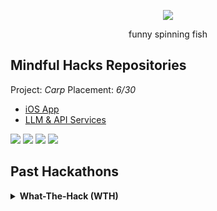 <p align="center">
  <img src="https://cdn.discordapp.com/attachments/1137696466299789332/1160421810358190112/IMG-2584-unscreen.gif?ex=65349a07&is=65222507&hm=ce9f9cd8a7bc3f66948788e8cc5627625604797834c72a628587cdb651fc18bf&">
</p>
<p align="center">funny spinning fish</p>

## Mindful Hacks Repositories
Project: <i>Carp</i>
Placement: <i>6/30</i>
- [iOS App](https://github.com/Fish-WTH/mindful-Fish)
- [LLM & API Services](https://github.com/Fish-WTH/mindful-llm)

<p float="left">
  <img src="https://media.discordapp.net/attachments/1137696466299789332/1160412671745728543/IMG_0110.png?ex=65349184&is=65221c84&hm=364bcf033423aca720389d7d982cb5307a3dc333f8051aeaba9393506c454cf6&=&width=222&height=400"/>
  <img src="https://media.discordapp.net/attachments/1137696466299789332/1160412674459455569/IMG_0102.png?ex=65349185&is=65221c85&hm=20e3fd0d48296a7e9847b44ac087f84a1f5ee01342506c3c73574737f5ba8acb&=&width=222&height=400"/>
  <img src="https://media.discordapp.net/attachments/1137696466299789332/1160412672119029790/IMG_0109.png?ex=65349184&is=65221c84&hm=24ea0796ed3828deb619d1aaa21850e86efb99a0ab6166df8a2153fbf23140f1&=&width=222&height=400"/>
  <img src="https://media.discordapp.net/attachments/1137696466299789332/1160412674065186919/IMG_0103.png?ex=65349184&is=65221c84&hm=4dc64cdd27e7e7169080c2268bb4c2ea7f95a759fd79456915181a2f9025aa9a&=&width=222&height=400"/>
</p>



## Past Hackathons
<details>
    <summary> <b>What-The-Hack (WTH)</b></summary>
      <p>Project: <i>Cadaver</i></p>
      <p>Placement: <i>3/xxx</i></p>
      <li><a href="https://github.com/Fish-WTH/Fish">iOS App</a></li>
      <li><a href="https://github.com/Fish-WTH/wth-CV-Service">CV Services + API</a></li>
</details>
